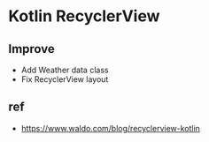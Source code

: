 # Kotlin RecyclerView

## Improve
- Add Weather data class
- Fix RecyclerView layout 

## ref
- https://www.waldo.com/blog/recyclerview-kotlin